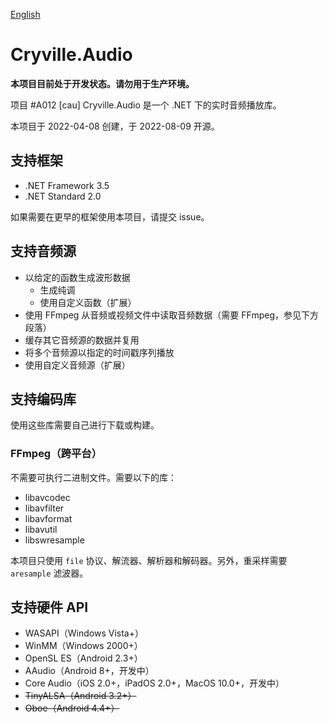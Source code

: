 [English](README.md)

# Cryville.Audio
**本项目目前处于开发状态。请勿用于生产环境。**

项目 #A012 [cau] Cryville.Audio 是一个 .NET 下的实时音频播放库。

本项目于 2022-04-08 创建，于 2022-08-09 开源。

## 支持框架
- .NET Framework 3.5
- .NET Standard 2.0

如果需要在更早的框架使用本项目，请提交 issue。

## 支持音频源
- 以给定的函数生成波形数据
  - 生成纯调
  - 使用自定义函数（扩展）
- 使用 FFmpeg 从音频或视频文件中读取音频数据（需要 FFmpeg，参见下方段落）
- 缓存其它音频源的数据并复用
- 将多个音频源以指定的时间戳序列播放
- 使用自定义音频源（扩展）

## 支持编码库
使用这些库需要自己进行下载或构建。

### FFmpeg（跨平台）
不需要可执行二进制文件。需要以下的库：
- libavcodec
- libavfilter
- libavformat
- libavutil
- libswresample

本项目只使用 `file` 协议、解流器、解析器和解码器。另外，重采样需要 `aresample` 滤波器。

## 支持硬件 API
- WASAPI（Windows Vista+）
- WinMM（Windows 2000+）
- OpenSL ES（Android 2.3+）
- AAudio（Android 8+，开发中）
- Core Audio（iOS 2.0+，iPadOS 2.0+，MacOS 10.0+，开发中）
- ~~TinyALSA（Android 3.2+）~~
- ~~Oboe（Android 4.4+）~~
